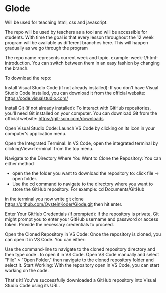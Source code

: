 # Glode
Will be used for teaching html, css and javascript. 

The repo will be used by teachers as a tool and will be accessible for students.
With time the goal is that every lesson throughout the 12 week program will be available as different branches here.
This will happen gradually as we go through the program 

The repo name represents current week and topic.
example: week-1/html-introduction.
You can switch between them in an easy fashion by changing the branch.


To download the repo: 

Install Visual Studio Code (if not already installed):
If you don't have Visual Studio Code installed, you can download it from the official website: https://code.visualstudio.com/

Install Git (if not already installed):
To interact with GitHub repositories, you'll need Git installed on your computer. You can download Git from the official website: https://git-scm.com/downloads

Open Visual Studio Code:
Launch VS Code by clicking on its icon in your computer's application menu.

Open the Integrated Terminal:
In VS Code, open the integrated terminal by clickingView>Terminal` from the top menu.

Navigate to the Directory Where You Want to Clone the Repository:
You can either method
- open the the folder you want to download the repository to: click file => open folder. 
- Use the cd command to navigate to the directory where you want to store the GitHub repository. For example:   cd Documents/GitHub

in the terminal you now write 
git clone https://github.com/OysteinKoder/Glode.git
then hit enter. 

Enter Your GitHub Credentials (if prompted):
If the repository is private, Git might prompt you to enter your GitHub username and password or access token. Provide the necessary credentials to proceed.

Open the Cloned Repository in VS Code:
Once the repository is cloned, you can open it in VS Code. You can either:

Use the command-line to navigate to the cloned repository directory and then type code . to open it in VS Code.
Open VS Code manually and select "File" > "Open Folder," then navigate to the cloned repository folder and select it.
Start Working:
With the repository open in VS Code, you can start working on the code.

That's it! You've successfully downloaded a GitHub repository into Visual Studio Code using its URL.
